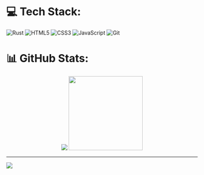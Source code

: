 # 💻 Tech Stack:
![Rust](https://img.shields.io/badge/rust-%23000000.svg?style=for-the-badge&logo=rust&logoColor=white) ![HTML5](https://img.shields.io/badge/html5-%23E34F26.svg?style=for-the-badge&logo=html5&logoColor=white) ![CSS3](https://img.shields.io/badge/css3-%231572B6.svg?style=for-the-badge&logo=css3&logoColor=white) ![JavaScript](https://img.shields.io/badge/javascript-%23323330.svg?style=for-the-badge&logo=javascript&logoColor=%23F7DF1E) ![Git](https://img.shields.io/badge/git-%23F05033.svg?style=for-the-badge&logo=git&logoColor=white)
# 📊 GitHub Stats:

<div align="center">

<img src="https://github-readme-stats.vercel.app/api?username=IwantHAPPINESS&show_icons=true&theme=github_dark" />
<img src="https://github-readme-stats.vercel.app/api/top-langs/?username=IwantHAPPINESS&theme=github_dark&layout=compact" height="195" />

<!-- <img src="https://streak-stats.demolab.com?user=IwantHAPPINESS&theme=github-dark-blue&date_format=j%20M%5B%20Y%5D" align="middle" height="150" alt="contribution streak" /> -->

</div>

---

[![](https://visitcount.itsvg.in/api?id=IwantHAPPINESS&icon=0&color=0)](https://visitcount.itsvg.in)

